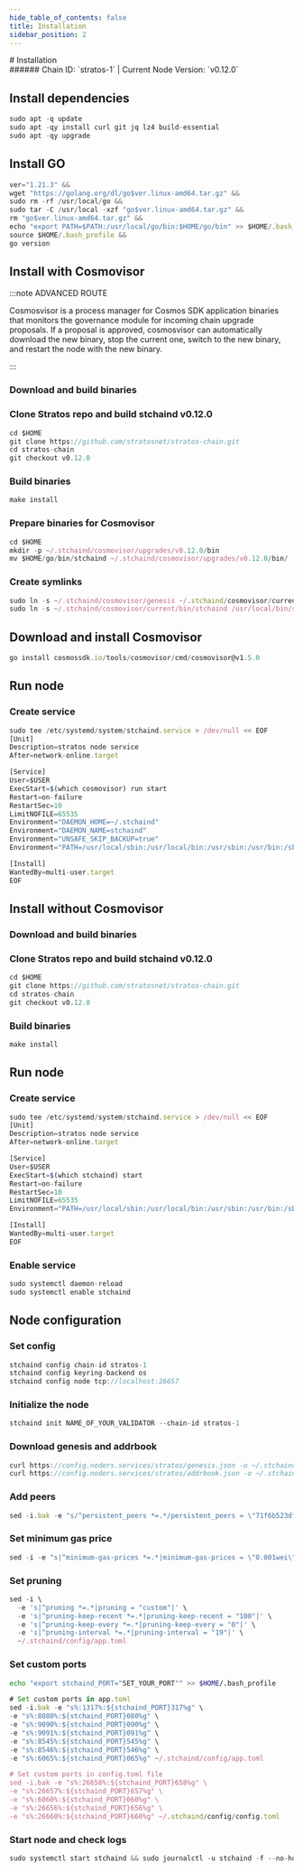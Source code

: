 ```yaml
---
hide_table_of_contents: false
title: Installation
sidebar_position: 2
---
```


<div class="h1-with-icon icon-stratos">
# Installation
</div>
###### Chain ID: `stratos-1` | Current Node Version: `v0.12.0`

## Install dependencies

```js
sudo apt -q update
sudo apt -qy install curl git jq lz4 build-essential
sudo apt -qy upgrade
```

## Install GO
```js
ver="1.21.3" &&
wget "https://golang.org/dl/go$ver.linux-amd64.tar.gz" &&
sudo rm -rf /usr/local/go &&
sudo tar -C /usr/local -xzf "go$ver.linux-amd64.tar.gz" &&
rm "go$ver.linux-amd64.tar.gz" &&
echo "export PATH=$PATH:/usr/local/go/bin:$HOME/go/bin" >> $HOME/.bash_profile &&
source $HOME/.bash_profile &&
go version
```

## Install with Cosmovisor
:::note ADVANCED ROUTE

Cosmosvisor is a process manager for Cosmos SDK application binaries that monitors the governance module for incoming chain upgrade proposals. If a proposal is approved, cosmosvisor can automatically download the new binary, stop the current one, switch to the new binary, and restart the node with the new binary.

:::
### Download and build binaries
### Clone Stratos repo and build stchaind v0.12.0
```js
cd $HOME
git clone https://github.com/stratosnet/stratos-chain.git
cd stratos-chain
git checkout v0.12.0
```

### Build binaries
```js
make install
```
### Prepare binaries for Cosmovisor
```js
cd $HOME
mkdir -p ~/.stchaind/cosmovisor/upgrades/v0.12.0/bin
mv $HOME/go/bin/stchaind ~/.stchaind/cosmovisor/upgrades/v0.12.0/bin/
```

### Create symlinks
```js
sudo ln -s ~/.stchaind/cosmovisor/genesis ~/.stchaind/cosmovisor/current -f
sudo ln -s ~/.stchaind/cosmovisor/current/bin/stchaind /usr/local/bin/stchaind -f
```

## Download and install Cosmovisor
```js
go install cosmossdk.io/tools/cosmovisor/cmd/cosmovisor@v1.5.0
```

## Run node
### Create service
```js
sudo tee /etc/systemd/system/stchaind.service > /dev/null << EOF
[Unit]
Description=stratos node service
After=network-online.target

[Service]
User=$USER
ExecStart=$(which cosmovisor) run start
Restart=on-failure
RestartSec=10
LimitNOFILE=65535
Environment="DAEMON_HOME=~/.stchaind"
Environment="DAEMON_NAME=stchaind"
Environment="UNSAFE_SKIP_BACKUP=true"
Environment="PATH=/usr/local/sbin:/usr/local/bin:/usr/sbin:/usr/bin:/sbin:/bin:/usr/games:/usr/local/games:/snap/bin:~/.stchaind/cosmovisor/current/bin"

[Install]
WantedBy=multi-user.target
EOF
```

## Install without Cosmovisor

### Download and build binaries
### Clone Stratos repo and build stchaind v0.12.0
```js
cd $HOME
git clone https://github.com/stratosnet/stratos-chain.git
cd stratos-chain
git checkout v0.12.0
```

### Build binaries
```js
make install
```

## Run node
### Create service
```js
sudo tee /etc/systemd/system/stchaind.service > /dev/null << EOF
[Unit]
Description=stratos node service
After=network-online.target

[Service]
User=$USER
ExecStart=$(which stchaind) start
Restart=on-failure
RestartSec=10
LimitNOFILE=65535
Environment="PATH=/usr/local/sbin:/usr/local/bin:/usr/sbin:/usr/bin:/sbin:/bin:/usr/games:/usr/local/games:/snap/bin"

[Install]
WantedBy=multi-user.target
EOF
```

### Enable service
```js
sudo systemctl daemon-reload
sudo systemctl enable stchaind
```

## Node configuration
### Set config
```js
stchaind config chain-id stratos-1
stchaind config keyring-backend os
stchaind config node tcp://localhost:26657
```

### Initialize the node
```js
stchaind init NAME_OF_YOUR_VALIDATOR --chain-id stratos-1
```

### Download genesis and addrbook
```js
curl https://config.noders.services/stratos/genesis.json -o ~/.stchaind/config/genesis.json
curl https://config.noders.services/stratos/addrbook.json -o ~/.stchaind/config/addrbook.json
```
### Add peers
```js
sed -i.bak -e "s/^persistent_peers *=.*/persistent_peers = \"71f6b523df0c5cbb1995a14e7eac46a9befcad37@stratos-rpc.noders.services:29656\"/" ~/.stchaind/config/config.toml
```

### Set minimum gas price
```js
sed -i -e "s|^minimum-gas-prices *=.*|minimum-gas-prices = \"0.001wei\"|" ~/.stchaind/config/app.toml
```
### Set pruning
```js
sed -i \
  -e 's|^pruning *=.*|pruning = "custom"|' \
  -e 's|^pruning-keep-recent *=.*|pruning-keep-recent = "100"|' \
  -e 's|^pruning-keep-every *=.*|pruning-keep-every = "0"|' \
  -e 's|^pruning-interval *=.*|pruning-interval = "19"|' \
  ~/.stchaind/config/app.toml
```

### Set custom ports

```bash
echo "export stchaind_PORT="SET_YOUR_PORT"" >> $HOME/.bash_profile
```

```js
# Set custom ports in app.toml
sed -i.bak -e "s%:1317%:${stchaind_PORT}317%g" \
-e "s%:8080%:${stchaind_PORT}080%g" \
-e "s%:9090%:${stchaind_PORT}090%g" \
-e "s%:9091%:${stchaind_PORT}091%g" \
-e "s%:8545%:${stchaind_PORT}545%g" \
-e "s%:8546%:${stchaind_PORT}546%g" \
-e "s%:6065%:${stchaind_PORT}065%g" ~/.stchaind/config/app.toml

# Set custom ports in config.toml file
sed -i.bak -e "s%:26658%:${stchaind_PORT}658%g" \
-e "s%:26657%:${stchaind_PORT}657%g" \
-e "s%:6060%:${stchaind_PORT}060%g" \
-e "s%:26656%:${stchaind_PORT}656%g" \
-e "s%:26660%:${stchaind_PORT}660%g" ~/.stchaind/config/config.toml
```

### Start node and check logs
```js
sudo systemctl start stchaind && sudo journalctl -u stchaind -f --no-hostname -o cat
```
